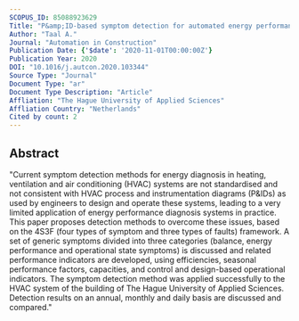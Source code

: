 ```yaml
---
SCOPUS_ID: 85088923629
Title: "P&amp;ID-based symptom detection for automated energy performance diagnosis in HVAC systems"
Author: "Taal A."
Journal: "Automation in Construction"
Publication Date: {'$date': '2020-11-01T00:00:00Z'}
Publication Year: 2020
DOI: "10.1016/j.autcon.2020.103344"
Source Type: "Journal"
Document Type: "ar"
Document Type Description: "Article"
Affliation: "The Hague University of Applied Sciences"
Affliation Country: "Netherlands"
Cited by count: 2
---
```


## Abstract
"Current symptom detection methods for energy diagnosis in heating, ventilation and air conditioning (HVAC) systems are not standardised and not consistent with HVAC process and instrumentation diagrams (P&IDs) as used by engineers to design and operate these systems, leading to a very limited application of energy performance diagnosis systems in practice. This paper proposes detection methods to overcome these issues, based on the 4S3F (four types of symptom and three types of faults) framework. A set of generic symptoms divided into three categories (balance, energy performance and operational state symptoms) is discussed and related performance indicators are developed, using efficiencies, seasonal performance factors, capacities, and control and design-based operational indicators. The symptom detection method was applied successfully to the HVAC system of the building of The Hague University of Applied Sciences. Detection results on an annual, monthly and daily basis are discussed and compared."
